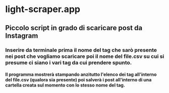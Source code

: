 # light-scraper.app

## Piccolo script in grado di scaricare post da Instagram

### Inserire da terminale prima il nome del tag che sarò presente nei post che vogliamo scaricare poi il nome del file.csv su cui si presume ci siano i vari tag da cui prendere spunto.
#### Il programma mostrerà stampando anzitutto l'elenco dei tag all'interno del file.csv (qualora sia presente) poi salverà i post all'interno di una cartella creata sul momento con lo stesso nome del tag.
